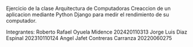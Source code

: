 Ejercicio de la clase Arquitectura de Computadoras
Creaccion de un aplicacion mediante Python Django para medir el rendimiento de su computador.

Integrantes:
Roberto Rafael Oyuela Midence 202420110313
Jorge Luis Diaz Espinal 202310110124
Angel Jafet Contreras Carranza 20220060275
